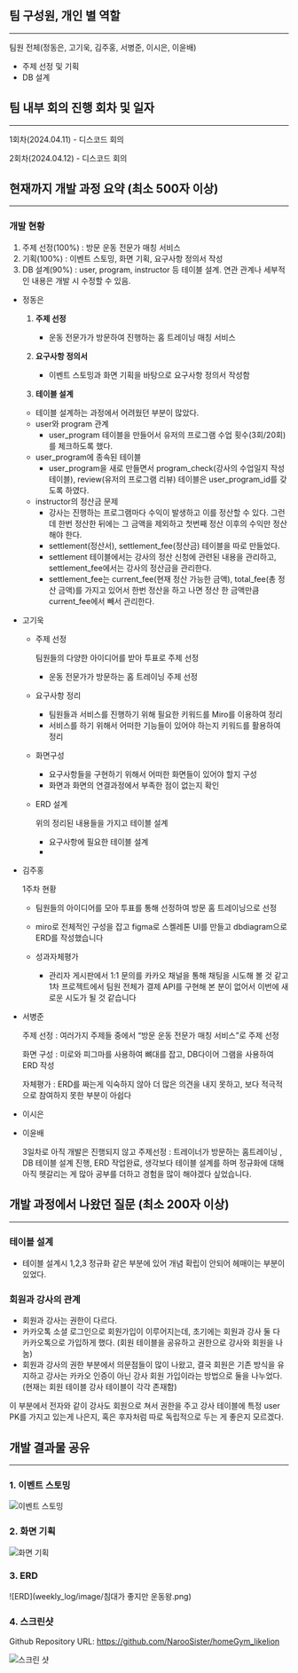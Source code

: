 ## 팀 구성원, 개인 별 역할

---

팀원 전체(정동은, 고기욱, 김주홍, 서병준, 이시은, 이윤배)

- 주제 선정 및 기획
- DB 설계

## 팀 내부 회의 진행 회차 및 일자

---

1회차(2024.04.11) - 디스코드 회의

2회차(2024.04.12) - 디스코드 회의

## 현재까지 개발 과정 요약 (최소 500자 이상)

---

### 개발 현황

1. 주제 선정(100%) : 방문 운동 전문가 매칭 서비스
2. 기획(100%) : 이벤트 스토밍, 화면 기획, 요구사항 정의서 작성
3. DB 설계(90%) : user, program, instructor 등 테이블 설계. 연관 관계나 세부적인 내용은 개발 시 수정할 수 있음.

- 정동은
    
    
    1. **주제 선정**
        - 운동 전문가가 방문하여 진행하는 홈 트레이닝 매칭 서비스
        
    2. **요구사항 정의서**
        - 이벤트 스토밍과 화면 기획을 바탕으로 요구사항 정의서 작성함
        
    3. **테이블 설계**
    - 테이블 설계하는 과정에서 어려웠던 부분이 많았다.
    - user와  program 관계
        - user_program 테이블을 만들어서 유저의 프로그램 수업 횟수(3회/20회)를 체크하도록 했다.
    - user_program에 종속된 테이블
        - user_program을 새로 만들면서 program_check(강사의 수업일지 작성 테이블), review(유저의 프로그램 리뷰) 테이블은 user_program_id를 갖도록 하였다.
    - instructor의 정산금 문제
        - 강사는 진행하는 프로그램마다 수익이 발생하고 이를 정산할 수 있다. 그런데 한번 정산한 뒤에는 그 금액을 제외하고 첫번째 정산 이후의 수익만 정산해야 한다.
        - settlement(정산서), settlement_fee(정산금) 테이블을 따로 만들었다.
        - settlement 테이블에서는 강사의 정산 신청에 관련된 내용을 관리하고, settlement_fee에서는 강사의 정산금을 관리한다.
        - settlement_fee는 current_fee(현재 정산 가능한 금액), total_fee(총 정산 금액)를 가지고 있어서 한번 정산을 하고 나면 정산 한 금액만큼 current_fee에서 빼서 관리한다.
- 고기욱
    - 주제 선정
        
        팀원들의 다양한 아이디어를 받아 투표로 주제 선정
        
        - 운동 전문가가 방문하는 홈 트레이닝 주제 선정
    - 요구사항 정리
        - 팀원들과 서비스를 진행하기 위해 필요한 키워드를 Miro를 이용하여 정리
        - 서비스를 하기 위해서 어떠한 기능들이 있어야 하는지 키워드를 활용하여 정리
    - 화면구성
        - 요구사항들을 구현하기 위해서 어떠한 화면들이 있어야 할지 구성
        - 화면과 화면의 연결과정에서 부족한 점이 없는지 확인
    - ERD 설계
        
        위의 정리된 내용들을 가지고 테이블 설계
        
        - 요구사항에 필요한 테이블 설계
        - 
- 김주홍
    
    1주차 현황
    
    - 팀원들의 아이디어를 모아 투표를 통해 선정하여 방문 홈 트레이닝으로 선정
    - miro로 전체적인 구성을 잡고 figma로 스켈레톤 UI를 만들고 dbdiagram으로 ERD를 작성했습니다
    
    - 성과자체평가
        - 관리자 게시판에서 1:1 문의를 카카오 채널을 통해 채팅을 시도해 볼 것 같고 1차 프로젝트에서 팀원 전체가 결제 API를 구현해 본 분이 없어서 이번에 새로운 시도가 될 것 같습니다
- 서병준
    
    주제 선정 : 여러가지 주제들 중에서 “방문 운동 전문가 매칭 서비스”로 주제 선정
    
    화면 구성 : 미로와 피그마를 사용하여 뼈대를 잡고, DB다이어 그램을 사용하여 ERD 작성
    
    자체평가 : ERD를 짜는게 익숙하지 않아 더 많은 의견을 내지 못하고, 보다 적극적으로 참여하지 못한 부분이 아쉽다
    
- 이시은
- 이윤배
    
     3일차로 아직 개발은 진행되지 않고 주제선정 : 트레이너가 방문하는 홈트레이닝 , DB 테이블 설계 진행,  ERD 작업완료, 생각보다 테이블 설계를 하며 정규화에 대해 아직 헷갈리는 게 많아 공부를 더하고 경험을 많이 해야겠다 싶었습니다.
    

## 개발 과정에서 나왔던 질문 (최소 200자 이상)

---

### 테이블 설계

- 테이블 설계시 1,2,3 정규화 같은 부분에 있어 개념 확립이 안되어 헤매이는 부분이 있었다.

### 회원과 강사의 관계

- 회원과 강사는 권한이 다르다.
- 카카오톡 소셜 로그인으로 회원가입이 이루어지는데, 초기에는 회원과 강사 둘 다 카카오톡으로 가입하게 했다. (회원 테이블을 공유하고 권한으로 강사와 회원을 나눔)
- 회원과 강사의 권한 부분에서 의문점들이 많이 나왔고, 결국 회원은 기존 방식을 유지하고 강사는 카카오 인증이 아닌 강사 회원 가입이라는 방법으로 둘을 나누었다.(현재는 회원 테이블 강사 테이블이 각각 존재함)

이 부분에서 전자와 같이 강사도 회원으로 쳐서 권한을 주고 강사 테이블에 특정 user PK를 가지고 있는게 나은지, 혹은 후자처럼 따로 독립적으로 두는 게 좋은지 모르겠다.

## 개발 결과물 공유

---

### 1. 이벤트 스토밍

![이벤트 스토밍](weekly_log/image/event.png)

### 2. 화면 기획

![화면 기획](weekly_log/image/view.png)

### 3. ERD

![ERD](weekly_log/image/침대가 좋지만 운동왕.png)

### 4. 스크린샷

Github Repository URL: https://github.com/NarooSister/homeGym_likelion

![스크린 샷](weekly_log/image/screenshot.png)
